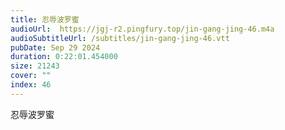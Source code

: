 ```yaml
---
title: 忍辱波罗蜜
audioUrl:  https://jgj-r2.pingfury.top/jin-gang-jing-46.m4a
audioSubtitleUrl: /subtitles/jin-gang-jing-46.vtt
pubDate: Sep 29 2024
duration: 0:22:01.454000
size: 21243
cover: ""
index: 46
---
```

忍辱波罗蜜